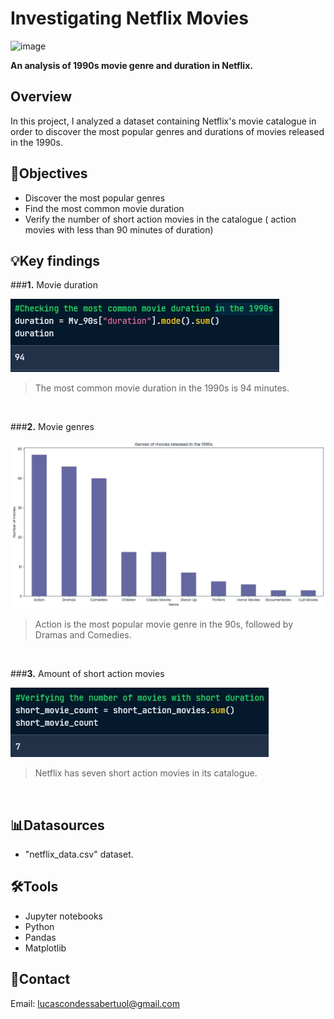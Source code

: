 # Investigating Netflix Movies
![image](https://github.com/user-attachments/assets/7cc94679-f26d-491d-b5db-5bd5f5d3bcbc)

**An analysis of 1990s movie genre and duration in Netflix.**
## Overview
In this project, I analyzed a dataset containing Netflix's movie catalogue in order to discover the most popular genres and durations of movies released in the 1990s. 
## 🎯Objectives
- Discover the most popular genres 
- Find the most common movie duration
- Verify the number of short action movies in the catalogue ( action movies with less than 90 minutes of duration)
  
## 💡Key findings
  ###**1.** Movie duration
  
![Common movie duration](https://github.com/lucasBertuol/Investigating-Netflix-Movies/blob/main/Datacamp%20-%20Investigating%20Netflix%20Movies/Screenshots/Screenshot_94.jpg?raw=true)

>The most common movie duration in the 1990s is 94 minutes.
<br>

  ###**2.** Movie genres
  
![Movie genres](https://github.com/lucasBertuol/Investigating-Netflix-Movies/blob/main/Datacamp%20-%20Investigating%20Netflix%20Movies/Screenshots/Screenshot_movie_genres.jpg?raw=true)


>Action is the most popular movie genre in the 90s, followed by Dramas and Comedies.
<br>

  ###**3.** Amount of short action movies
  
![short action movies](https://github.com/lucasBertuol/Investigating-Netflix-Movies/blob/main/Datacamp%20-%20Investigating%20Netflix%20Movies/Screenshots/Screenshot_short_action_movies.jpg?raw=true)


>Netflix has seven short action movies in its catalogue.

<br>

## 📊Datasources
- "netflix_data.csv" dataset. 

## 🛠️Tools
- Jupyter notebooks
- Python
- Pandas
- Matplotlib
  
## 📧Contact
Email: lucascondessabertuol@gmail.com








